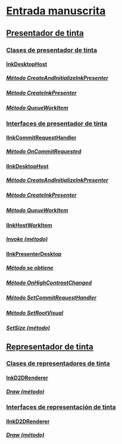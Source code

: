 # [Entrada manuscrita](input-ink-portal.md)
## [Presentador de tinta](ink-presenter.md)
### [Clases de presentador de tinta](ink-presenter-classes.md)
#### [InkDesktopHost](/windows/win32/api/InkPresenterDesktop/)
##### [Método CreateAndInitializeInkPresenter](/windows/win32/api/inkpresenterdesktop/nf-inkpresenterdesktop-iinkdesktophost-createandinitializeinkpresenter)
##### [Método CreateInkPresenter](/windows/win32/api/inkpresenterdesktop/nf-inkpresenterdesktop-iinkdesktophost-createinkpresenter)
##### [Método QueueWorkItem](/windows/win32/api/inkpresenterdesktop/nf-inkpresenterdesktop-iinkdesktophost-queueworkitem)
### [Interfaces de presentador de tinta](ink-presenter-interfaces.md)
#### [IInkCommitRequestHandler](/windows/win32/api/InkPresenterDesktop/nn-inkpresenterdesktop-iinkcommitrequesthandler)
##### [Método OnCommitRequested](/windows/win32/api/InkPresenterDesktop/nf-inkpresenterdesktop-iinkcommitrequesthandler-oncommitrequested)
#### [IInkDesktopHost](/windows/win32/api/InkPresenterDesktop/nn-inkpresenterdesktop-iinkdesktophost)
##### [Método CreateAndInitializeInkPresenter](/windows/win32/api/InkPresenterDesktop/nf-inkpresenterdesktop-iinkdesktophost-createandinitializeinkpresenter)
##### [Método CreateInkPresenter](/windows/win32/api/InkPresenterDesktop/nf-inkpresenterdesktop-iinkdesktophost-createinkpresenter)
##### [Método QueueWorkItem](/windows/win32/api/InkPresenterDesktop/nf-inkpresenterdesktop-iinkdesktophost-queueworkitem)
#### [IInkHostWorkItem](/windows/win32/api/InkPresenterDesktop/nn-inkpresenterdesktop-iinkhostworkitem)
##### [Invoke (método)](/windows/win32/api/InkPresenterDesktop/nf-inkpresenterdesktop-iinkhostworkitem-invoke)
#### [IInkPresenterDesktop](/windows/win32/api/InkPresenterDesktop/nn-inkpresenterdesktop-iinkpresenterdesktop)
##### [Método se obtiene](/windows/win32/api/InkPresenterDesktop/nf-inkpresenterdesktop-iinkpresenterdesktop-getsize)
##### [Método OnHighContrastChanged](/windows/win32/api/InkPresenterDesktop/nf-inkpresenterdesktop-iinkpresenterdesktop-onhighcontrastchanged)
##### [Método SetCommitRequestHandler](/windows/win32/api/InkPresenterDesktop/nf-inkpresenterdesktop-iinkpresenterdesktop-setcommitrequesthandler)
##### [Método SetRootVisual](/windows/win32/api/InkPresenterDesktop/nf-inkpresenterdesktop-iinkpresenterdesktop-setrootvisual)
##### [SetSize (método)](/windows/win32/api/InkPresenterDesktop/nf-inkpresenterdesktop-iinkpresenterdesktop-setsize)
## [Representador de tinta](ink-renderer.md)
### [Clases de representadores de tinta](ink-renderer-classes.md)
#### [InkD2DRenderer](/windows/win32/api/inkrenderer/)
##### [Draw (método)](/windows/win32/api/inkrenderer/nf-inkrenderer-iinkd2drenderer-draw)
### [Interfaces de representación de tinta](ink-renderer-interfaces.md)
#### [IInkD2DRenderer](/windows/win32/api/inkrenderer/nn-inkrenderer-iinkd2drenderer)
##### [Draw (método)](/windows/win32/api/inkrenderer/nf-inkrenderer-iinkd2drenderer-draw)
